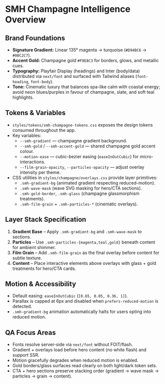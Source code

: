 # SMH Champagne Intelligence Overview

## Brand Foundations
- **Signature Gradient:** Linear 135° magenta → turquoise (`#D94BC6` → `#00C2C7`).
- **Accent Gold:** Champagne gold `#F9E8C3` for borders, glows, and metallic cues.
- **Typography:** Playfair Display (headings) and Inter (body/data) distributed via `next/font` and surfaced with Tailwind aliases (`font-heading`, `font-body`).
- **Tone:** Cinematic luxury that balances spa-like calm with coastal energy; avoid neon blues/purples in favour of champagne, slate, and soft teal highlights.

## Tokens & Variables
- `styles/tokens/smh-champagne-tokens.css` exposes the design tokens consumed throughout the app.
- Key variables:
  - `--smh-gradient` — champagne gradient background.
  - `--smh-gold` / `--smh-accent-gold` — shared champagne gold accent colour.
  - `--motion-ease` — cubic-bezier easing (`easeInOutCubic`) for micro-interactions.
  - `--film-grain-opacity`, `--particles-opacity` — adjust overlay intensity per theme.
- CSS utilities in `styles/champagne/overlays.css` provide layer primitives:
  - `.smh-gradient-bg` (animated gradient respecting reduced-motion).
  - `.smh-wave-mask` (wave SVG masking for hero/CTA sections).
  - `.smh-gold-border`, `.smh-glass` (champagne glassmorphism treatments).
  - `.smh-film-grain` + `.smh-particles-*` (cinematic overlays).

## Layer Stack Specification
1. **Gradient Base** – Apply `.smh-gradient-bg` and `.smh-wave-mask` to sections.
2. **Particles** – Use `.smh-particles-{magenta,teal,gold}` beneath content for ambient shimmer.
3. **Film Grain** – Add `.smh-film-grain` as the final overlay before content for subtle texture.
4. **Content** – Place interactive elements above overlays with glass + gold treatments for hero/CTA cards.

## Motion & Accessibility
- Default easing: `easeInOutCubic` (`[0.65, 0.05, 0.36, 1]`).
- Parallax is capped at 6px and disabled when `prefers-reduced-motion` is detected.
- `.smh-gradient-bg` animation automatically halts for users opting into reduced motion.

## QA Focus Areas
- Fonts resolve server-side via `next/font` without FOIT/flash.
- Gradient + overlays load before hero content (no white flash) and support SSR.
- Motion gracefully degrades when reduced motion is enabled.
- Gold borders/glass surfaces read clearly on both light/dark token sets.
- CTA + hero sections preserve stacking order (gradient → wave mask → particles → grain → content).
